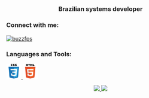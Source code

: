 <h3 align="center">Brazilian systems developer</h3>

<h3 align="left">Connect with me:</h3>
<p align="left">
<a href="https://www.youtube.com/channel/UCZFFnnqLMb2mUlG5eA_ow3Q/featured" target="blank"><img align="center" src="https://logopng.com.br/logos/youtube-54.png" alt="buzzfps" height="30" width="40" /></a>
</p>

<div>
<h3 align="left">Languages and Tools:</h3>
<p align="left"> <a href="https://www.w3schools.com/css/" target="_blank" rel="noreferrer"> <img src="https://raw.githubusercontent.com/devicons/devicon/master/icons/css3/css3-original-wordmark.svg" alt="css3" width="40" height="40"/> </a> <a href="https://www.w3.org/html/" target="_blank" rel="noreferrer"> <img src="https://raw.githubusercontent.com/devicons/devicon/master/icons/html5/html5-original-wordmark.svg" alt="html5" width="40" height="40"/> </a></p>
</div>

<div align="center">
   <a href="https://github.com/buzzfps">
  <img height="150em" src="https://github-readme-stats.vercel.app/api?username=buzzfps&show_icons=true&theme=radical&include_all_commits=true&count_private=true"/>
  <img height="100em" src="https://github-readme-stats.vercel.app/api/top-langs/?username=buzzfps&layout=compact&langs_count=7&theme=radical"/>
</div>
